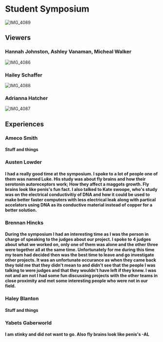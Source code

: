 # Student Symposium

![IMG_4089](https://github.com/yabetsg/Enabling-the-Circular-Economy-by-Bringing-AI-to-Resale/assets/112116586/0f2a199c-ab4e-4b20-a8e1-e9069299a0e0)

## Viewers
### Hannah Johnston, Ashley Vanaman, Micheal Walker
![IMG_4086](https://github.com/yabetsg/Enabling-the-Circular-Economy-by-Bringing-AI-to-Resale/assets/112116586/79d150d9-7377-4ceb-94e8-35d76bc50488)
### Hailey Schaffer
![IMG_4088](https://github.com/yabetsg/Enabling-the-Circular-Economy-by-Bringing-AI-to-Resale/assets/112116586/934602b9-c749-4ebd-94c7-5a3030104683)
### Adrianna Hatcher
![IMG_4087](https://github.com/yabetsg/Enabling-the-Circular-Economy-by-Bringing-AI-to-Resale/assets/112116586/55a20bdf-4e3f-46e2-aea0-9609f26e6234)

## Experiences

### Ameco Smith
#### Stuff and things

### Austen Lowder
#### I had a really good time at the symposium. I spoke to a lot of people one of them was named Luke. His study was about fly brains and how their serotonin autoreceptors work; How they affect a maggots growth. Fly brains look like penis's fun fact. I also talked to Kate swoope, who's study was on the electrical conductivitiy of DNA and how it could be used to make better faster computers with less electrical leak along with partical accelators using DNA as its conductive material instead of copper for a better solution.

### Brennan Hincks
#### During the symposium I had an interesting time as I was the person in charge of speaking to the judges about our project. I spoke to 4 judges about what we worked on, only one of them was alone and the other three were together all at the same time. Unfortunately for me during this time my team had decided then was the best time to leave and go investigate other projects. It was an unfortunate occurance as when they came back they told me that they didn't mean to and didn't see that the people I was talking to were judges and that they wouldn't have left if they knew. I was not and am not  I had some fun discussing projects with the other teams in close proximity and met some interesting people who were not in our field. 

### Haley Blanton
#### Stuff and things

### Yabets Gaberworld
#### I am stinky and did not want to go. Also fly brains look like penis's -AL
